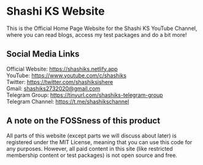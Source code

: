 # Shashi KS Website
This is the Official Home Page Website for the Shashi KS YouTube Channel, where you can read blogs, access my test packages and do a bit more!

<!-- # Who am I? -->

## Social Media Links
Official Website: https://shashiks.netlify.app <br/>
YouTube: https://www.youtube.com/c/shashiks <br/>
Twitter: https://twitter.com/shashiksishere <br/>
Gmail: shashiks2732020@gmail.com <br/>
Telegram Group: https://tinyurl.com/shashiks-telegram-group <br/>
Telegram Channel: https://t.me/shashikschannel

## A note on the FOSSness of this product
All parts of this website (except parts we will discuss about later) is registered under the MIT License, meaning that you can use this code for any purposes. However, all paid content in this site (like restricted membership content or test packages) is not open source and free.
